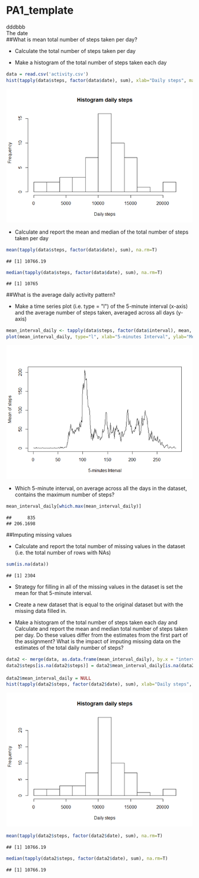 # PA1_template
dddbbb  
The date  
##What is mean total number of steps taken per day?

* Calculate the total number of steps taken per day

* Make a histogram of the total number of steps taken each day


```r
data = read.csv('activity.csv')
hist(tapply(data$steps, factor(data$date), sum), xlab="Daily steps", main="Histogram daily steps", breaks = 10)
```

![](PA1_template_files/figure-html/unnamed-chunk-1-1.png) 

* Calculate and report the mean and median of the total number of steps taken per day

```r
mean(tapply(data$steps, factor(data$date), sum), na.rm=T)
```

```
## [1] 10766.19
```

```r
median(tapply(data$steps, factor(data$date), sum), na.rm=T)
```

```
## [1] 10765
```

##What is the average daily activity pattern?

* Make a time series plot (i.e. type = "l") of the 5-minute interval (x-axis) and the average number of steps taken, averaged across all days (y-axis)

```r
mean_interval_daily <- tapply(data$steps, factor(data$interval), mean, na.rm=T)
plot(mean_interval_daily, type="l", xlab="5-minutes Interval", ylab="Mean of steps")
```

![](PA1_template_files/figure-html/unnamed-chunk-3-1.png) 


* Which 5-minute interval, on average across all the days in the dataset, contains the maximum number of steps?

```r
mean_interval_daily[which.max(mean_interval_daily)]
```

```
##      835 
## 206.1698
```
##Imputing missing values

* Calculate and report the total number of missing values in the dataset (i.e. the total number of rows with NAs)

```r
sum(is.na(data))
```

```
## [1] 2304
```
* Strategy for filling in all of the missing values in the dataset is set the mean for that 5-minute interval.

* Create a new dataset that is equal to the original dataset but with the missing data filled in.

* Make a histogram of the total number of steps taken each day and Calculate and report the mean and median total number of steps taken per day. Do these values differ from the estimates from the first part of the assignment? What is the impact of imputing missing data on the estimates of the total daily number of steps?


```r
data2 <- merge(data, as.data.frame(mean_interval_daily), by.x = "interval", by.y = "row.names")
data2$steps[is.na(data2$steps)] = data2$mean_interval_daily[is.na(data2$steps)]

data2$mean_interval_daily = NULL
hist(tapply(data2$steps, factor(data2$date), sum), xlab="Daily steps", main="Histogram daily steps", breaks = 10)
```

![](PA1_template_files/figure-html/unnamed-chunk-6-1.png) 

```r
mean(tapply(data2$steps, factor(data2$date), sum), na.rm=T)
```

```
## [1] 10766.19
```

```r
median(tapply(data2$steps, factor(data2$date), sum), na.rm=T)
```

```
## [1] 10766.19
```


